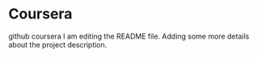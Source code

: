 # Coursera
github coursera
I am editing the README file. Adding some more details about the project description.
